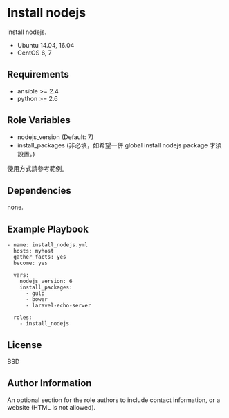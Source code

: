 
Install nodejs
=========

install nodejs.

* Ubuntu 14.04, 16.04
* CentOS 6, 7

Requirements
------------

* ansible >= 2.4
* python >= 2.6

Role Variables
--------------

* nodejs_version (Default: 7)
* install_packages (非必填，如希望一併 global install nodejs package 才須設置。)

使用方式請參考範例。

Dependencies
------------

none.

Example Playbook
----------------

```
- name: install_nodejs.yml
  hosts: myhost
  gather_facts: yes
  become: yes

  vars:
    nodejs_version: 6
    install_packages:
      - gulp
      - bower
      - laravel-echo-server

  roles:
    - install_nodejs

```

License
-------

BSD

Author Information
------------------

An optional section for the role authors to include contact information, or a website (HTML is not allowed).
